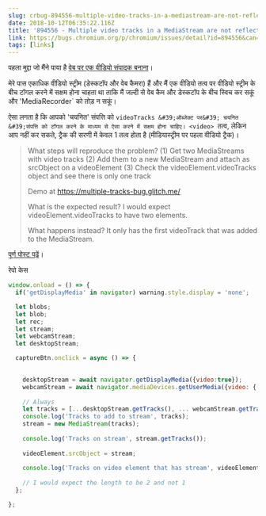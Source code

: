 ```yaml
---
slug: crbug-894556-multiple-video-tracks-in-a-mediastream-are-not-reflected-on-the-videotracks-object-on-the-video-element
date: 2018-10-12T06:35:22.116Z
title: '894556 - Multiple video tracks in a MediaStream are not reflected on the videoTracks object on the video element'
link: https://bugs.chromium.org/p/chromium/issues/detail?id=894556&can=1&q=reporter%3Ame&colspec=ID%20Pri%20M%20Stars%20ReleaseBlock%20Component%20Status%20Owner%20Summary%20OS%20Modified&desc=3
tags: [links]
---
```

पहला मुद्दा जो मैंने पाया है [वेब पर एक वीडियो संपादक बनाना](https://paul.kinlan.me/building-a-video-editor-on-the-web-with-the-web/)।

मेरे पास एकाधिक वीडियो स्ट्रीम (डेस्कटॉप और वेब कैमरा) हैं और मैं एक वीडियो तत्व पर वीडियो स्ट्रीम के बीच टॉगल करने में सक्षम होना चाहता था ताकि मैं जल्दी से वेब कैम और डेस्कटॉप के बीच स्विच कर सकूं और 'MediaRecorder` को तोड़ न सकूं।

ऐसा लगता है कि आपको &#39;चयनित&#39; संपत्ति को `videoTracks &#39;ऑब्जेक्ट पर&#39; चयनित &#39;संपत्ति को टॉगल करने के माध्यम से ऐसा करने में सक्षम होना चाहिए। <video> `तत्व, लेकिन आप नहीं कर सकते, ट्रैक की सरणी में केवल 1 तत्व होता है (मीडियास्ट्रीम पर पहला वीडियो ट्रैक)।

> What steps will reproduce the problem?
> (1) Get two MediaStreams with video tracks
> (2) Add them to a new MediaStream and attach as srcObject on a videoElement
> (3) Check the videoElement.videoTracks object and see there is only one track
> 
> Demo at https://multiple-tracks-bug.glitch.me/
> 
> What is the expected result?
> I would expect videoElement.videoTracks to have two elements.
> 
> What happens instead?
> It only has the first videoTrack that was added to the MediaStream.


[पूर्ण पोस्ट पढ़ें](https://bugs.chromium.org/p/chromium/issues/detail?id=894556&can=1&q=reporter%3Ame&colspec=ID%20Pri%20M%20Stars%20ReleaseBlock%20Component%20Status%20Owner%20Summary%20OS%20Modified&desc=3)।

रेपो केस


```javascript
window.onload = () => {
  if('getDisplayMedia' in navigator) warning.style.display = 'none';

  let blobs;
  let blob;
  let rec;
  let stream;
  let webcamStream;
  let desktopStream;

  captureBtn.onclick = async () => {

       
    desktopStream = await navigator.getDisplayMedia({video:true});
    webcamStream = await navigator.mediaDevices.getUserMedia({video: { height: 1080, width: 1920 }, audio: true});
    
    // Always 
    let tracks = [...desktopStream.getTracks(), ... webcamStream.getTracks()]
    console.log('Tracks to add to stream', tracks);
    stream = new MediaStream(tracks);
    
    console.log('Tracks on stream', stream.getTracks());
    
    videoElement.srcObject = stream;
    
    console.log('Tracks on video element that has stream', videoElement.videoTracks)
    
    // I would expect the length to be 2 and not 1
  };

};
```